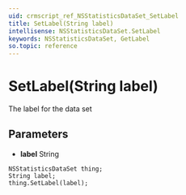 ```yaml
---
uid: crmscript_ref_NSStatisticsDataSet_SetLabel
title: SetLabel(String label)
intellisense: NSStatisticsDataSet.SetLabel
keywords: NSStatisticsDataSet, GetLabel
so.topic: reference
---
```


# SetLabel(String label)

The label for the data set

## Parameters

* **label** String

```crmscript
NSStatisticsDataSet thing;
String label;
thing.SetLabel(label);
```

